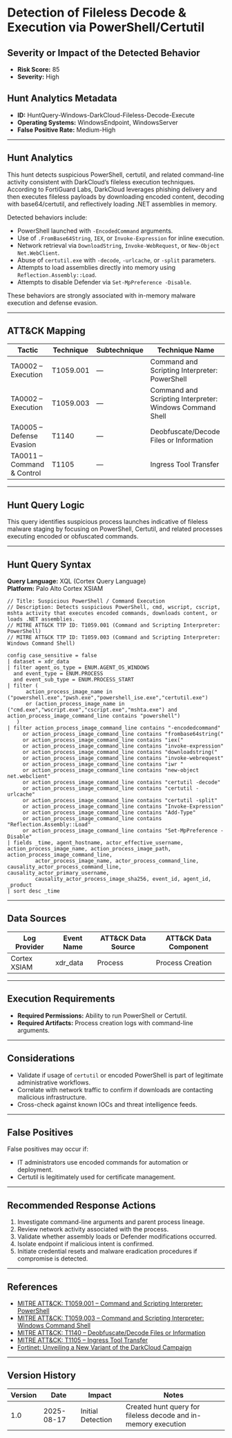 # Detection of Fileless Decode & Execution via PowerShell/Certutil

## Severity or Impact of the Detected Behavior
- **Risk Score:** 85
- **Severity:** High

## Hunt Analytics Metadata

- **ID:** HuntQuery-Windows-DarkCloud-Fileless-Decode-Execute
- **Operating Systems:** WindowsEndpoint, WindowsServer
- **False Positive Rate:** Medium-High

---

## Hunt Analytics

This hunt detects suspicious PowerShell, certutil, and related command-line activity consistent with DarkCloud’s fileless execution techniques. 
According to FortiGuard Labs, DarkCloud leverages phishing delivery and then executes fileless payloads by downloading encoded content, 
decoding with base64/certutil, and reflectively loading .NET assemblies in memory. 

Detected behaviors include:

- PowerShell launched with `-EncodedCommand` arguments.  
- Use of `.FromBase64String`, `IEX`, or `Invoke-Expression` for inline execution.  
- Network retrieval via `DownloadString`, `Invoke-WebRequest`, or `New-Object Net.WebClient`.  
- Abuse of `certutil.exe` with `-decode`, `-urlcache`, or `-split` parameters.  
- Attempts to load assemblies directly into memory using `Reflection.Assembly::Load`.  
- Attempts to disable Defender via `Set-MpPreference -Disable`.  

These behaviors are strongly associated with in-memory malware execution and defense evasion.

---

## ATT&CK Mapping

| Tactic                        | Technique   | Subtechnique | Technique Name                                |
|-------------------------------|-------------|--------------|----------------------------------------------|
| TA0002 – Execution            | T1059.001   | —            | Command and Scripting Interpreter: PowerShell|
| TA0002 – Execution            | T1059.003   | —            | Command and Scripting Interpreter: Windows Command Shell|
| TA0005 – Defense Evasion      | T1140       | —            | Deobfuscate/Decode Files or Information      |
| TA0011 – Command & Control    | T1105       | —            | Ingress Tool Transfer                        |

---

## Hunt Query Logic

This query identifies suspicious process launches indicative of fileless malware staging by focusing on 
PowerShell, Certutil, and related processes executing encoded or obfuscated commands.

---

## Hunt Query Syntax

**Query Language:** XQL (Cortex Query Language)  
**Platform:** Palo Alto Cortex XSIAM

```xql
// Title: Suspicious PowerShell / Command Execution
// Description: Detects suspicious PowerShell, cmd, wscript, cscript, mshta activity that executes encoded commands, downloads content, or loads .NET assemblies.
// MITRE ATT&CK TTP ID: T1059.001 (Command and Scripting Interpreter: PowerShell)
// MITRE ATT&CK TTP ID: T1059.003 (Command and Scripting Interpreter: Windows Command Shell)

config case_sensitive = false 
| dataset = xdr_data 
| filter agent_os_type = ENUM.AGENT_OS_WINDOWS 
  and event_type = ENUM.PROCESS 
  and event_sub_type = ENUM.PROCESS_START 
| filter ( 
      action_process_image_name in ("powershell.exe","pwsh.exe","powershell_ise.exe","certutil.exe") 
      or (action_process_image_name in ("cmd.exe","wscript.exe","cscript.exe","mshta.exe") and action_process_image_command_line contains "powershell") 
   ) 
| filter action_process_image_command_line contains "-encodedcommand" 
     or action_process_image_command_line contains "frombase64string(" 
     or action_process_image_command_line contains "iex(" 
     or action_process_image_command_line contains "invoke-expression" 
     or action_process_image_command_line contains "downloadstring(" 
     or action_process_image_command_line contains "invoke-webrequest" 
     or action_process_image_command_line contains "iwr " 
     or action_process_image_command_line contains "new-object net.webclient" 
     or action_process_image_command_line contains "certutil -decode" 
     or action_process_image_command_line contains "certutil -urlcache" 
     or action_process_image_command_line contains "certutil -split" 
     or action_process_image_command_line contains "Invoke-Expression" 
     or action_process_image_command_line contains "Add-Type" 
     or action_process_image_command_line contains "Reflection.Assembly::Load" 
     or action_process_image_command_line contains "Set-MpPreference -Disable" 
| fields _time, agent_hostname, actor_effective_username, action_process_image_name, action_process_image_path, action_process_image_command_line, 
         actor_process_image_name, actor_process_command_line, causality_actor_process_command_line, causality_actor_primary_username, 
         causality_actor_process_image_sha256, event_id, agent_id, _product 
| sort desc _time 
```

---

## Data Sources

| Log Provider   | Event Name  | ATT&CK Data Source | ATT&CK Data Component |
|----------------|-------------|--------------------|------------------------|
| Cortex XSIAM   | xdr_data    | Process            | Process Creation       |

---

## Execution Requirements

- **Required Permissions:** Ability to run PowerShell or Certutil.  
- **Required Artifacts:** Process creation logs with command-line arguments.  

---

## Considerations

- Validate if usage of `certutil` or encoded PowerShell is part of legitimate administrative workflows.  
- Correlate with network traffic to confirm if downloads are contacting malicious infrastructure.  
- Cross-check against known IOCs and threat intelligence feeds.  

---

## False Positives

False positives may occur if:  

- IT administrators use encoded commands for automation or deployment.  
- Certutil is legitimately used for certificate management.  

---

## Recommended Response Actions

1. Investigate command-line arguments and parent process lineage.  
2. Review network activity associated with the process.  
3. Validate whether assembly loads or Defender modifications occurred.  
4. Isolate endpoint if malicious intent is confirmed.  
5. Initiate credential resets and malware eradication procedures if compromise is detected.  

---

## References

- [MITRE ATT&CK: T1059.001 – Command and Scripting Interpreter: PowerShell](https://attack.mitre.org/techniques/T1059/001/)  
- [MITRE ATT&CK: T1059.003 – Command and Scripting Interpreter: Windows Command Shell](https://attack.mitre.org/techniques/T1059/003/)  
- [MITRE ATT&CK: T1140 – Deobfuscate/Decode Files or Information](https://attack.mitre.org/techniques/T1140/)  
- [MITRE ATT&CK: T1105 – Ingress Tool Transfer](https://attack.mitre.org/techniques/T1105/)  
- [Fortinet: Unveiling a New Variant of the DarkCloud Campaign](https://www.fortinet.com/blog/threat-research/unveiling-a-new-variant-of-the-darkcloud-campaign)  

---

## Version History

| Version | Date       | Impact            | Notes                                                                 |
|---------|------------|-------------------|-----------------------------------------------------------------------|
| 1.0     | 2025-08-17 | Initial Detection | Created hunt query for fileless decode and in-memory execution        |
